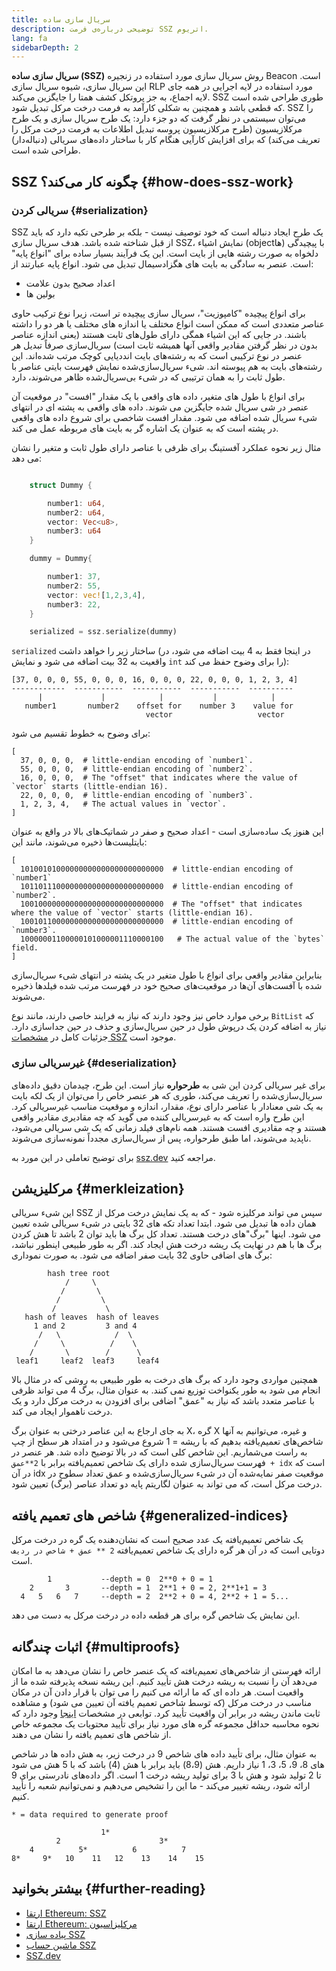 ```yaml
---
title: سریال سازی ساده
description: توضیحی درباره‌ی فرمت SSZ اتریوم.
lang: fa
sidebarDepth: 2
---
```


**سریال سازی ساده (SSZ)** روش سریال سازی مورد استفاده در زنجیره Beacon است. این سریال سازی، شیوه سریال سازی RLP مورد استفاده در لایه اجرایی در همه جای لایه اجماع، به جز پروتکل کشف همتا را جایگزین می‌کند. SSZ طوری طراحی شده است که قطعی باشد و همچنین به شکلی کارآمد به فرمت درخت مرکل تبدیل شود. SSZ را می‌توان سیستمی در نظر گرفت که دو جزء دارد: یک طرح سریال سازی و یک طرح مرکلازیسیون (طرح مرکلازیسیون پروسه تبدیل اطلاعات به فرمت درخت مرکل را تعریف می‌کند) که برای افزایش کارآیی هنگام کار با ساختار داده‌های سریالی (دنباله‌دار) طراحی شده است.

## SSZ چگونه کار می‌کند؟ {#how-does-ssz-work}

### سریالی کردن {#serialization}

SSZ یک طرح ایجاد دنباله است که خود توصیف نیست - بلکه بر طرحی تکیه دارد که باید از قبل شناخته شده باشد. هدف سریال سازی SSZ، نمایش اشیاء (objectها) با پیچیدگی دلخواه به صورت رشته هایی از بایت است. این یک فرآیند بسیار ساده برای "انواع پایه" است. عنصر به سادگی به بایت های هگزادسیمال تبدیل می شود. انواع پایه عبارتند از:

- اعداد صحیح بدون علامت
- بولین ها

برای انواع پیچیده "کامپوزیت"، سریال سازی پیچیده تر است، زیرا نوع ترکیب حاوی عناصر متعددی است که ممکن است انواع مختلف یا اندازه های مختلف یا هر دو را داشته باشند. در جایی که این اشیاء همگی دارای طول‌های ثابت هستند (یعنی اندازه عناصر بدون در نظر گرفتن مقادیر واقعی آنها همیشه ثابت است) سریال‌سازی صرفاً تبدیل هر عنصر در نوع ترکیبی است که به رشته‌های بایت انددیایی کوچک مرتب شده‌اند. این رشته‌های بایت به هم پیوسته اند. شیء سریال‌سازی‌شده نمایش فهرست بایتی عناصر با طول ثابت را به همان ترتیبی که در شیء بی‌سریال‌شده ظاهر می‌شوند، دارد.

برای انواع با طول های متغیر، داده های واقعی با یک مقدار "افست" در موقعیت آن عنصر در شی سریال شده جایگزین می شوند. داده های واقعی به پشته ای در انتهای شیء سریال شده اضافه می شود. مقدار افست شاخصی برای شروع داده های واقعی در پشته است که به عنوان یک اشاره گر به بایت های مربوطه عمل می کند.

مثال زیر نحوه عملکرد آفستینگ برای ظرفی با عناصر دارای طول ثابت و متغیر را نشان می دهد:

```Rust

    struct Dummy {

        number1: u64,
        number2: u64,
        vector: Vec<u8>,
        number3: u64
    }

    dummy = Dummy{

        number1: 37,
        number2: 55,
        vector: vec![1,2,3,4],
        number3: 22,
    }

    serialized = ssz.serialize(dummy)

```

`serialized` ساختار زیر را خواهد داشت (در اینجا فقط به 4 بیت اضافه می شود، در واقعیت به 32 بیت اضافه می شود و نمایش `int` را برای وضوح حفظ می کند):

```
[37, 0, 0, 0, 55, 0, 0, 0, 16, 0, 0, 0, 22, 0, 0, 0, 1, 2, 3, 4]
------------  -----------  -----------  -----------  ----------
      |             |            |           |            |
   number1       number2    offset for    number 3    value for
                              vector                   vector

```

برای وضوح به خطوط تقسیم می شود:

```
[
  37, 0, 0, 0,  # little-endian encoding of `number1`.
  55, 0, 0, 0,  # little-endian encoding of `number2`.
  16, 0, 0, 0,  # The "offset" that indicates where the value of `vector` starts (little-endian 16).
  22, 0, 0, 0,  # little-endian encoding of `number3`.
  1, 2, 3, 4,   # The actual values in `vector`.
]
```

این هنوز یک ساده‌سازی است - اعداد صحیح و صفر در شماتیک‌های بالا در واقع به عنوان بایتلیست‌ها ذخیره می‌شوند، مانند این:

```
[
  10100101000000000000000000000000  # little-endian encoding of `number1`
  10110111000000000000000000000000  # little-endian encoding of `number2`.
  10010000000000000000000000000000  # The "offset" that indicates where the value of `vector` starts (little-endian 16).
  10010110000000000000000000000000  # little-endian encoding of `number3`.
  10000001100000101000001110000100   # The actual value of the `bytes` field.
]
```

بنابراین مقادیر واقعی برای انواع با طول متغیر در یک پشته در انتهای شیء سریال‌سازی شده با آفست‌های آن‌ها در موقعیت‌های صحیح خود در فهرست مرتب شده فیلدها ذخیره می‌شوند.

برخی موارد خاص نیز وجود دارند که نیاز به فرایند خاصی دارند، مانند نوع `BitList` که نیاز به اضافه کردن یک درپوش طول در حین سریال‌سازی و حذف در حین جداسازی دارد. جزئیات کامل در [مشخصات SSZ](https://github.com/ethereum/consensus-specs/blob/dev/ssz/simple-serialize.md) موجود است.

### غیرسریالی سازی {#deserialization}

برای غیر سریالی کردن این شی به <b>طرحواره</b> نیاز است. این طرح، چیدمان دقیق داده‌های سریال‌سازی‌شده را تعریف می‌کند، طوری که هر عنصر خاص را می‌توان از یک لکه بایت به یک شی معنادار با عناصر دارای نوع، مقدار، اندازه و موقعیت مناسب غیرسریالی کرد. این طرح واره است که به غیرسریالی کننده می گوید که چه مقادیری مقادیر واقعی هستند و چه مقادیری افست هستند. همه نام‌های فیلد زمانی که یک شی سریالی می‌شود، ناپدید می‌شوند، اما طبق طرحواره، پس از سریال‌سازی مجدداً نمونه‌سازی می‌شوند.

برای توضیح تعاملی در این مورد به [ssz.dev](https://www.ssz.dev/overview) مراجعه کنید.

## مرکلیزیشن {#merkleization}

این شیء سریالی SSZ سپس می تواند مرکلیزه شود - که به یک نمایش درخت مرکل از همان داده ها تبدیل می شود. ابتدا تعداد تکه های 32 بایتی در شیء سریالی شده تعیین می شود. اینها "برگ"های درخت هستند. تعداد کل برگ ها باید توان 2 باشد تا هش کردن برگ ها با هم در نهایت یک ریشه درخت هش ایجاد کند. اگر به طور طبیعی اینطور نباشد، برگ های اضافی حاوی 32 بایت صفر اضافه می شود. به صورت نموداری:

```
        hash tree root
            /     \
           /       \
          /         \
         /           \
   hash of leaves  hash of leaves
     1 and 2         3 and 4
      /   \            /  \
     /     \          /    \
    /       \        /      \
 leaf1     leaf2  leaf3     leaf4
```

همچنین مواردی وجود دارد که برگ های درخت به طور طبیعی به روشی که در مثال بالا انجام می شود به طور یکنواخت توزیع نمی کنند. به عنوان مثال، برگ 4 می تواند ظرفی با عناصر متعدد باشد که نیاز به "عمق" اضافی برای افزودن به درخت مرکل دارد و یک درخت ناهموار ایجاد می کند.

به جای ارجاع به این عناصر درختی به عنوان برگ X، گره X و غیره، می‌توانیم به آنها شاخص‌های تعمیم‌یافته بدهیم که با ریشه = 1 شروع می‌شود و در امتداد هر سطح از چپ به راست می‌شماریم. این شاخص کلی است که در بالا توضیح داده شد. هر عنصر در فهرست سریال‌سازی شده دارای یک شاخص تعمیم‌یافته برابر با `2**عمق + idx` است که در آن idx موقعیت صفر نمایه‌شده آن در شیء سریال‌سازی‌شده و عمق تعداد سطوح در درخت مرکل است، که می تواند به عنوان لگاریتم پایه دو تعداد عناصر (برگ) تعیین شود.

## شاخص های تعمیم یافته {#generalized-indices}

یک شاخص تعمیم‌یافته یک عدد صحیح است که نشان‌دهنده یک گره در درخت مرکل دوتایی است که در آن هر گره دارای یک شاخص تعمیم‌یافته `2 ** عمق + شاخص در ردیف` است.

```
        1           --depth = 0  2**0 + 0 = 1
    2       3       --depth = 1  2**1 + 0 = 2, 2**1+1 = 3
  4   5   6   7     --depth = 2  2**2 + 0 = 4, 2**2 + 1 = 5...

```

این نمایش یک شاخص گره برای هر قطعه داده در درخت مرکل به دست می دهد.

## اثبات چندگانه {#multiproofs}

ارائه فهرستی از شاخص‌های تعمیم‌یافته که یک عنصر خاص را نشان می‌دهد به ما امکان می‌دهد آن را نسبت به ریشه درخت هش تأیید کنیم. این ریشه نسخه پذیرفته شده ما از واقعیت است. هر داده ای که ما ارائه می کنیم را می توان با قرار دادن آن در مکان مناسب در درخت مرکل (که توسط شاخص تعمیم یافته آن تعیین می شود) و مشاهده ثابت ماندن ریشه در برابر آن واقعیت تأیید کرد. توابعی در مشخصات [اینجا](https://github.com/ethereum/consensus-specs/blob/dev/ssz/merkle-proofs.md#merkle-multiproofs) وجود دارد که نحوه محاسبه حداقل مجموعه گره های مورد نیاز برای تأیید محتویات یک مجموعه خاص از شاخص های تعمیم یافته را نشان می دهند.

به عنوان مثال، برای تأیید داده های شاخص 9 در درخت زیر، به هش داده ها در شاخص های 8، 9، 5، 3، 1 نیاز داریم. هش (8،9) باید برابر با هش (4) باشد که با 5 هش می شود تا 2 تولید شود و هش با 3 برای تولید ریشه درخت 1 است. اگر داده‌های نادرستی برای 9 ارائه شود، ریشه تغییر می‌کند - ما این را تشخیص می‌دهیم و نمی‌توانیم شعبه را تأیید کنیم.

```
* = data required to generate proof

                    1*
          2                      3*
    4          5*          6          7
8*     9*   10    11   12    13    14    15

```

## بیشتر بخوانید {#further-reading}

- [ارتقا Ethereum: SSZ](https://eth2book.info/altair/part2/building_blocks/ssz)
- [ارتقا Ethereum: مرکلیزاسیون](https://eth2book.info/altair/part2/building_blocks/merkleization)
- [پیاده سازی SSZ](https://github.com/ethereum/consensus-specs/issues/2138)
- [ماشین حساب SSZ](https://simpleserialize.com/)
- [SSZ.dev](https://www.ssz.dev/)
